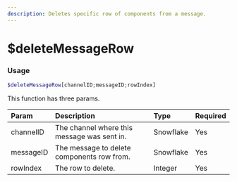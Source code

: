 ```yaml
---
description: Deletes specific row of components from a message.
---
```


# $deleteMessageRow
### Usage
```php
$deleteMessageRow[channelID;messageID;rowIndex]
```

This function has three params.

| Param | Description | Type | Required |
| :--- | :--- | :--- | :--- |
| channelID | The channel where this message was sent in. | Snowflake | Yes |
| messageID | The message to delete components row from. | Snowflake | Yes |
| rowIndex | The row to delete. | Integer | Yes |